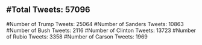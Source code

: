 #Total Tweets: 57096 
---
#Number of Trump Tweets: 25064
#Number of Sanders Tweets: 10863
#Number of Bush Tweets: 2116
#Number of Clinton Tweets: 13723
#Number of Rubio Tweets: 3358
#Number of Carson Tweets: 1969